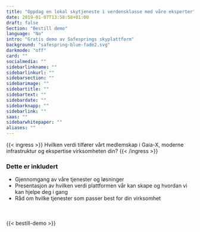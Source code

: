 ```yaml
---
title: "Oppdag en lokal skytjeneste i verdensklasse med våre eksperter"
date: 2019-01-07T13:58:58+01:00
draft: false
Section: "Bestill demo"
language: "No"
intro: "Gratis demo av Safesprings skyplattform"
background: "safespring-blue-fade2.svg"
darkmode: "off"
card: ""
socialmedia: ""
sidebarlinkname: ""
sidebarlinkurl: ""
sidebarsection: ""
sidebarimage: ""
sidebartitle: ""
sidebartext: ""
sidebardate: ""
sidebarknapp: ""
sidebarlink: ""
saas: ""
sidebarwhitepaper: ""
aliases: ""
---
```


{{< ingress >}}
Hvilken verdi tilfører vårt medlemskap i Gaia-X, moderne infrastruktur og ekspertise virksomheten din?
{{< /ingress >}}

### Dette er inkludert

- Gjennomgang av våre tjenester og løsninger
- Presentasjon av hvilken verdi plattformen vår kan skape og hvordan vi kan hjelpe deg i gang
- Råd om hvilke tjenester som passer best for din virksomhet

<div style="margin-bottom:50px;"></div>

{{< bestill-demo >}}
